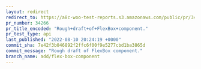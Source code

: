 ```yaml
---
layout: redirect
redirect_to: https://a8c-woo-test-reports.s3.amazonaws.com/public/pr/34266/api/index.html
pr_number: 34266
pr_title_encoded: "Rough+draft+of+FlexBox+component."
pr_test_type: api
last_published: "2022-08-10 20:24:19 +0000"
commit_sha: 7e42f3b046892f2ffc6f00f9e5277cbd1ba3865d
commit_message: "Rough draft of FlexBox component."
branch_name: add/flex-box-component
---
```

